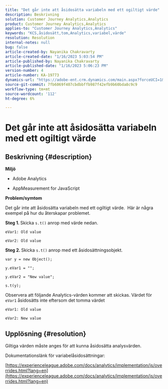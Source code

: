 ```yaml
---
title: "Det går inte att åsidosätta variabeln med ett ogiltigt värde"
description: Beskrivning
solution: Customer Journey Analytics,Analytics
product: Customer Journey Analytics,Analytics
applies-to: "Customer Journey Analytics,Analytics"
keywords: "KCS,åsidosätt,tom,Analytics,variabel,värde"
resolution: Resolution
internal-notes: null
bug: false
article-created-by: Nayanika Chakravarty
article-created-date: "1/16/2023 5:03:54 PM"
article-published-by: Nayanika Chakravarty
article-published-date: "1/16/2023 5:06:23 PM"
version-number: 4
article-number: KA-19773
dynamics-url: "https://adobe-ent.crm.dynamics.com/main.aspx?forceUCI=1&pagetype=entityrecord&etn=knowledgearticle&id=7cac99bc-bf95-ed11-aad1-6045bd006149"
source-git-commit: 7fb6069f407cbdbbffb987f42efb9b60bda8c9c9
workflow-type: tm+mt
source-wordcount: '112'
ht-degree: 6%

---
```


# Det går inte att åsidosätta variabeln med ett ogiltigt värde

## Beskrivning {#description}


<b>Miljö</b>

- Adobe Analytics

- AppMeasurement for JavaScript

<b>Problem/symtom</b>

Det går inte att åsidosätta variabeln med ett ogiltigt värde.  Här är några exempel på hur du återskapar problemet.

<b>Steg 1. </b>Skicka `s.t()` anrop med värde nedan.


```
eVar1: Old value

eVar2: Old value
```


<b>Steg 2. </b>Skicka `s.t()` anrop med ett åsidosättningsobjekt.


```
var y = new Object();

y.eVar1 = "";

y.eVar2 = "New value";

s.t(y);
```


Observera att följande Analytics-värden kommer att skickas. Värdet för `eVar1` åsidosätts inte eftersom det tomma värdet


```
eVar1: Old value

eVar2: New value
```



## Upplösning {#resolution}


Giltiga värden måste anges för att kunna åsidosätta analysvärden.

Dokumentationslänk för variabelåsidosättningar:

[https://experienceleague.adobe.com/docs/analytics/implementation/js/overrides.html?lang=en](https://experienceleague.adobe.com/docs/analytics/implementation/js/overrides.html?lang=en)
